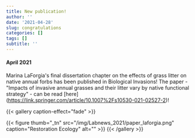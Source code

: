 ```yaml
---
title: New publication!
author: ''
date: '2021-04-28'
slug: congratulations
categories: []
tags: []
subtitle: ''
---
```

#### April 2021
Marina LaForgia's final dissertation chapter on the effects of grass litter on native annual forbs has been published in Biological Invasions! The paper - "Impacts of invasive annual grasses and their litter vary by native functional strategy" - can be read [here] (https://link.springer.com/article/10.1007%2Fs10530-021-02527-2)!

{{< gallery caption-effect="fade" >}}

{{< figure thumb="_tn" src="/img/Labnews_2021/paper_laforgia.png" caption="Restoration Ecology" alt="" >}}
{{< /gallery >}}


<!--more-->

